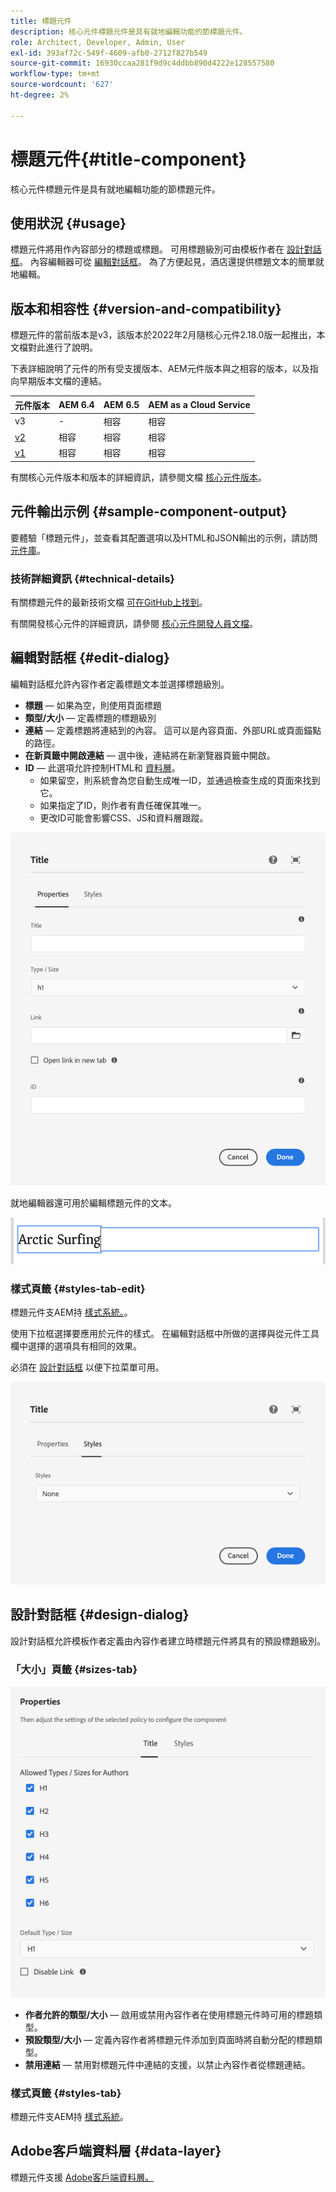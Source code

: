 ```yaml
---
title: 標題元件
description: 核心元件標題元件是具有就地編輯功能的節標題元件。
role: Architect, Developer, Admin, User
exl-id: 393af72c-549f-4609-afb0-2712f827b549
source-git-commit: 16930ccaa281f9d9c4ddbb890d4222e128557580
workflow-type: tm+mt
source-wordcount: '627'
ht-degree: 2%

---
```


# 標題元件{#title-component}

核心元件標題元件是具有就地編輯功能的節標題元件。

## 使用狀況 {#usage}

標題元件將用作內容部分的標題或標題。 可用標題級別可由模板作者在 [設計對話框](#design-dialog)。 內容編輯器可從 [編輯對話框](#edit-dialog)。 為了方便起見，酒店還提供標題文本的簡單就地編輯。

## 版本和相容性 {#version-and-compatibility}

標題元件的當前版本是v3，該版本於2022年2月隨核心元件2.18.0版一起推出，本文檔對此進行了說明。

下表詳細說明了元件的所有受支援版本、AEM元件版本與之相容的版本，以及指向早期版本文檔的連結。

| 元件版本 | AEM 6.4 | AEM 6.5 | AEM as a Cloud Service  |
|---|---|---|---|
| v3 | - | 相容 | 相容 |
| [v2](v2/title.md) | 相容 | 相容 | 相容 |
| [v1](v1/title-v1.md) | 相容 | 相容 | 相容 |

有關核心元件版本和版本的詳細資訊，請參閱文檔 [核心元件版本](/help/versions.md)。

## 元件輸出示例 {#sample-component-output}

要體驗「標題元件」，並查看其配置選項以及HTML和JSON輸出的示例，請訪問 [元件庫](https://adobe.com/go/aem_cmp_library_title)。

### 技術詳細資訊 {#technical-details}

有關標題元件的最新技術文檔 [可在GitHub上找到](https://adobe.com/go/aem_cmp_tech_title_v2)。

有關開發核心元件的詳細資訊，請參閱 [核心元件開發人員文檔](/help/developing/overview.md)。

## 編輯對話框 {#edit-dialog}

編輯對話框允許內容作者定義標題文本並選擇標題級別。

* **標題**  — 如果為空，則使用頁面標題
* **類型/大小**  — 定義標題的標題級別
* **連結**  — 定義標題將連結到的內容。 這可以是內容頁面、外部URL或頁面錨點的路徑。
* **在新頁籤中開啟連結**  — 選中後，連結將在新瀏覽器頁籤中開啟。
* **ID**  — 此選項允許控制HTML和 [資料層](/help/developing/data-layer/overview.md)。
   * 如果留空，則系統會為您自動生成唯一ID，並通過檢查生成的頁面來找到它。
   * 如果指定了ID，則作者有責任確保其唯一。
   * 更改ID可能會影響CSS、JS和資料層跟蹤。

![標題元件的編輯對話框](/help/assets/title-edit.png)

就地編輯器還可用於編輯標題元件的文本。

![就地編輯標題元件](/help/assets/title-edit-inline.png)

### 樣式頁籤 {#styles-tab-edit}

標題元件支AEM持 [樣式系統。](/help/get-started/authoring.md#component-styling)。

使用下拉框選擇要應用於元件的樣式。 在編輯對話框中所做的選擇與從元件工具欄中選擇的選項具有相同的效果。

必須在 [設計對話框](#design-dialog) 以便下拉菜單可用。

![標題元件的編輯對話框的「樣式」頁籤](/help/assets/title-edit-styles.png)

## 設計對話框 {#design-dialog}

設計對話框允許模板作者定義由內容作者建立時標題元件將具有的預設標題級別。

### 「大小」頁籤 {#sizes-tab}

![標題元件的設計對話框](/help/assets/title-design.png)

* **作者允許的類型/大小**  — 啟用或禁用內容作者在使用標題元件時可用的標題類型。
* **預設類型/大小** — 定義內容作者將標題元件添加到頁面時將自動分配的標題類型。
* **禁用連結** — 禁用對標題元件中連結的支援，以禁止內容作者從標題連結。

### 樣式頁籤 {#styles-tab}

標題元件支AEM持 [樣式系統](/help/get-started/authoring.md#component-styling)。

## Adobe客戶端資料層 {#data-layer}

標題元件支援 [Adobe客戶端資料層。](/help/developing/data-layer/overview.md)
